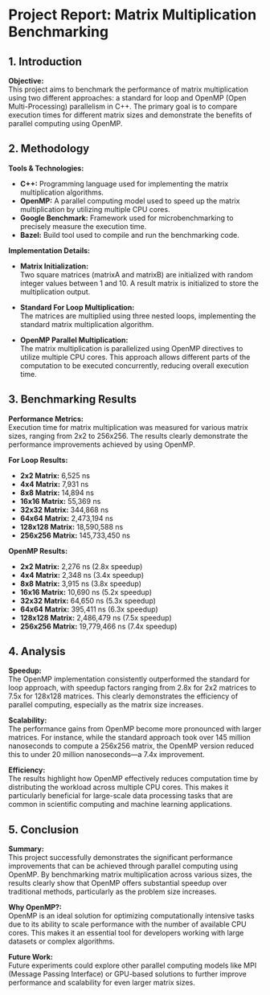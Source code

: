 # **Project Report: Matrix Multiplication Benchmarking**

## **1. Introduction**

**Objective:**  
This project aims to benchmark the performance of matrix multiplication using two different approaches: a standard for loop and OpenMP (Open Multi-Processing) parallelism in C++. The primary goal is to compare execution times for different matrix sizes and demonstrate the benefits of parallel computing using OpenMP.

## **2. Methodology**

**Tools & Technologies:**

- **C++:** Programming language used for implementing the matrix multiplication algorithms.
- **OpenMP:** A parallel computing model used to speed up the matrix multiplication by utilizing multiple CPU cores.
- **Google Benchmark:** Framework used for microbenchmarking to precisely measure the execution time.
- **Bazel:** Build tool used to compile and run the benchmarking code.

**Implementation Details:**

- **Matrix Initialization:**  
  Two square matrices (matrixA and matrixB) are initialized with random integer values between 1 and 10. A result matrix is initialized to store the multiplication output.

- **Standard For Loop Multiplication:**  
  The matrices are multiplied using three nested loops, implementing the standard matrix multiplication algorithm.

- **OpenMP Parallel Multiplication:**  
  The matrix multiplication is parallelized using OpenMP directives to utilize multiple CPU cores. This approach allows different parts of the computation to be executed concurrently, reducing overall execution time.

## **3. Benchmarking Results**

**Performance Metrics:**  
Execution time for matrix multiplication was measured for various matrix sizes, ranging from 2x2 to 256x256. The results clearly demonstrate the performance improvements achieved by using OpenMP.

**For Loop Results:**

- **2x2 Matrix:** 6,525 ns
- **4x4 Matrix:** 7,931 ns
- **8x8 Matrix:** 14,894 ns
- **16x16 Matrix:** 55,369 ns
- **32x32 Matrix:** 344,868 ns
- **64x64 Matrix:** 2,473,194 ns
- **128x128 Matrix:** 18,590,588 ns
- **256x256 Matrix:** 145,733,450 ns

**OpenMP Results:**

- **2x2 Matrix:** 2,276 ns (2.8x speedup)
- **4x4 Matrix:** 2,348 ns (3.4x speedup)
- **8x8 Matrix:** 3,915 ns (3.8x speedup)
- **16x16 Matrix:** 10,690 ns (5.2x speedup)
- **32x32 Matrix:** 64,650 ns (5.3x speedup)
- **64x64 Matrix:** 395,411 ns (6.3x speedup)
- **128x128 Matrix:** 2,486,479 ns (7.5x speedup)
- **256x256 Matrix:** 19,779,466 ns (7.4x speedup)

## **4. Analysis**

**Speedup:**  
The OpenMP implementation consistently outperformed the standard for loop approach, with speedup factors ranging from 2.8x for 2x2 matrices to 7.5x for 128x128 matrices. This clearly demonstrates the efficiency of parallel computing, especially as the matrix size increases.

**Scalability:**  
The performance gains from OpenMP become more pronounced with larger matrices. For instance, while the standard approach took over 145 million nanoseconds to compute a 256x256 matrix, the OpenMP version reduced this to under 20 million nanoseconds—a 7.4x improvement.

**Efficiency:**  
The results highlight how OpenMP effectively reduces computation time by distributing the workload across multiple CPU cores. This makes it particularly beneficial for large-scale data processing tasks that are common in scientific computing and machine learning applications.

## **5. Conclusion**

**Summary:**  
This project successfully demonstrates the significant performance improvements that can be achieved through parallel computing using OpenMP. By benchmarking matrix multiplication across various sizes, the results clearly show that OpenMP offers substantial speedup over traditional methods, particularly as the problem size increases.

**Why OpenMP?:**  
OpenMP is an ideal solution for optimizing computationally intensive tasks due to its ability to scale performance with the number of available CPU cores. This makes it an essential tool for developers working with large datasets or complex algorithms.

**Future Work:**  
Future experiments could explore other parallel computing models like MPI (Message Passing Interface) or GPU-based solutions to further improve performance and scalability for even larger matrix sizes.
